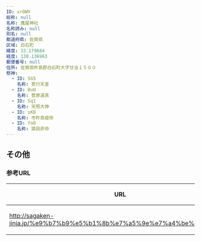 ```yaml
---
ID: xrOWV
総称: null
名称: 鷹屋神社
名称読み: null
別名: null
都道府県: 佐賀県
区域: 白石町
緯度: 33.179684
経度: 130.136963
郵便番号: null
住所: 佐賀県杵島郡白石町大字廿治１５００
祭神:
  - ID: 5G5
    名称: 景行天皇
  - ID: 0uU
    名称: 菅原道真
  - ID: Sq1
    名称: 天照大神
  - ID: sKD
    名称: 市杵島姫命
  - ID: YoO
    名称: 猿田彦命
---
```


## その他

### 参考URL

| URL                                                                    | 説明   |
| ---------------------------------------------------------------------- | ------ |
| http://sagaken-jinja.jp/%e9%b7%b9%e5%b1%8b%e7%a5%9e%e7%a4%be%e3%80%80/ | 神社庁 |
